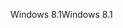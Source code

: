 <span data-ttu-id="3064c-101">Windows 8.1</span><span class="sxs-lookup"><span data-stu-id="3064c-101">Windows 8.1</span></span>